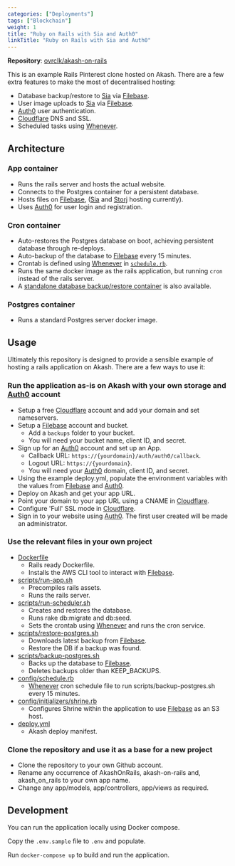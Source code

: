 ```yaml
---
categories: ["Deployments"]
tags: ["Blockchain"]
weight: 1
title: "Ruby on Rails with Sia and Auth0"
linkTitle: "Ruby on Rails with Sia and Auth0"
---
```




**Repository**: [ovrclk/akash-on-rails](https://github.com/ovrclk/akash-on-rails)


This is an example Rails Pinterest clone hosted on Akash. There are a few extra features to make the most of decentralised hosting:

* Database backup/restore to [Sia](https://sia.tech/) via [Filebase](https://filebase.com/).
* User image uploads to [Sia](https://sia.tech/) via [Filebase](https://filebase.com/).
* [Auth0](https://auth0.com/) user authentication.
* [Cloudflare](https://www.cloudflare.com/) DNS and SSL.
* Scheduled tasks using [Whenever](https://github.com/javan/whenever).

## Architecture

### App container

* Runs the rails server and hosts the actual website.
* Connects to the Postgres container for a persistent database.
* Hosts files on [Filebase](https://filebase.com/), ([Sia](https://sia.tech/) and [Storj](https://www.storj.io/) hosting currently).
* Uses [Auth0](https://auth0.com/) for user login and registration.

### Cron container

* Auto-restores the Postgres database on boot, achieving persistent database through re-deploys.
* Auto-backup of the database to [Filebase](https://filebase.com/) every 15 minutes.
* Crontab is defined using [Whenever](https://github.com/javan/whenever) in [`schedule.rb`](https://github.com/ovrclk/akash-on-rails/blob/master/config/schedule.rb).
* Runs the same docker image as the rails application, but running `cron` instead of the rails server.
* A [standalone database backup/restore container](https://github.com/ovrclk/akash-postgres-restore) is also available.

### Postgres container

* Runs a standard Postgres server docker image.

## Usage

Ultimately this repository is designed to provide a sensible example of hosting a rails application on Akash. There are a few ways to use it:

### Run the application as-is on Akash with your own storage and [Auth0](https://auth0.com/) account

* Setup a free [Cloudflare](https://www.cloudflare.com/) account and add your domain and set nameservers.
* Setup a [Filebase](https://filebase.com/) account and bucket.
  * Add a `backups` folder to your bucket.
  * You will need your bucket name, client ID, and secret.
* Sign up for an [Auth0](https://auth0.com/) account and set up an App.
  * Callback URL: `https://{yourdomain}/auth/auth0/callback`.
  * Logout URL: `https://{yourdomain}`.
  * You will need your [Auth0](https://auth0.com/) domain, client ID, and secret.
* Using the example deploy.yml, populate the environment variables with the values from [Filebase](https://filebase.com/) and [Auth0](https://auth0.com/).
* Deploy on Akash and get your app URL.
* Point your domain to your app URL using a CNAME in [Cloudflare](https://www.cloudflare.com/).
* Configure 'Full' SSL mode in [Cloudflare](https://www.cloudflare.com/).
* Sign in to your website using [Auth0](https://auth0.com/). The first user created will be made an administrator.

### Use the relevant files in your own project

* [Dockerfile](https://github.com/ovrclk/akash-on-rails/blob/master/Dockerfile)
  * Rails ready Dockerfile.
  * Installs the AWS CLI tool to interact with [Filebase](https://filebase.com/).
* [scripts/run-app.sh](https://github.com/ovrclk/akash-on-rails/blob/master/scripts/run-app.sh)
  * Precompiles rails assets.
  * Runs the rails server.
* [scripts/run-scheduler.sh](https://github.com/ovrclk/akash-on-rails/blob/master/scripts/run-scheduler.sh)
  * Creates and restores the database.
  * Runs rake db:migrate and db:seed.
  * Sets the crontab using [Whenever](https://github.com/javan/whenever) and runs the cron service.
* [scripts/restore-postgres.sh](https://github.com/ovrclk/akash-on-rails/blob/master/scripts/restore-postgres.sh)
  * Downloads latest backup from [Filebase](https://filebase.com/).
  * Restore the DB if a backup was found.
* [scripts/backup-postgres.sh](https://github.com/ovrclk/akash-on-rails/blob/master/scripts/backup-postgres.sh)
  * Backs up the database to [Filebase](https://filebase.com/).
  * Deletes backups older than KEEP\_BACKUPS.
* [config/schedule.rb](https://github.com/ovrclk/akash-on-rails/blob/master/config/schedule.rb)
  * [Whenever](https://github.com/javan/whenever) cron schedule file to run scripts/backup-postgres.sh every 15 minutes.
* [config/initializers/shrine.rb](https://github.com/ovrclk/akash-on-rails/blob/master/config/initializers/shrine.rb)
  * Configures Shrine within the application to use [Filebase](https://filebase.com/) as an S3 host.
* [deploy.yml](https://github.com/ovrclk/akash-on-rails/blob/master/deploy.yml)
  * Akash deploy manifest.

### Clone the repository and use it as a base for a new project

* Clone the repository to your own Github account.
* Rename any occurrence of AkashOnRails, akash-on-rails and, akash\_on\_rails to your own app name.
* Change any app/models, app/controllers, app/views as required.

## Development

You can run the application locally using Docker compose.

Copy the `.env.sample` file to `.env` and populate.

Run `docker-compose up` to build and run the application.